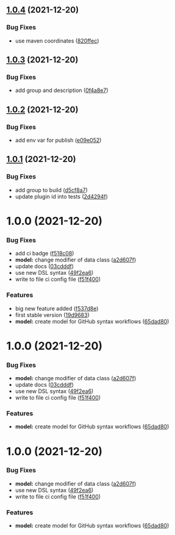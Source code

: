 ## [1.0.4](https://github.com/nicolasfara/gradle-github-actions/compare/1.0.3...1.0.4) (2021-12-20)


### Bug Fixes

* use maven coordinates ([820ffec](https://github.com/nicolasfara/gradle-github-actions/commit/820ffec578db4e7ffaa02eb12d46e2bc0091c2dd))

## [1.0.3](https://github.com/nicolasfara/gradle-github-actions/compare/1.0.2...1.0.3) (2021-12-20)


### Bug Fixes

* add group and description ([0f4a8e7](https://github.com/nicolasfara/gradle-github-actions/commit/0f4a8e7b31cb0b8f958c2857d73197220c0a10c2))

## [1.0.2](https://github.com/nicolasfara/gradle-github-actions/compare/1.0.1...1.0.2) (2021-12-20)


### Bug Fixes

* add env var for publish ([e09e052](https://github.com/nicolasfara/gradle-github-actions/commit/e09e052cf8c934f9a5f0d60175cd453d542734ad))

## [1.0.1](https://github.com/nicolasfara/gradle-github-actions/compare/1.0.0...1.0.1) (2021-12-20)


### Bug Fixes

* add group to build ([d5cf8a7](https://github.com/nicolasfara/gradle-github-actions/commit/d5cf8a74765d29ab1aae9f292e5058c8e5b13089))
* update plugin id into tests ([2d4294f](https://github.com/nicolasfara/gradle-github-actions/commit/2d4294fc6e80721d01b82c1d1904cdebd786f373))

# 1.0.0 (2021-12-20)


### Bug Fixes

* add ci badge ([f518c08](https://github.com/nicolasfara/gradle-github-actions/commit/f518c088ae408808cd9c2438ccd545646a059f56))
* **model:** change modifier of data class ([a2d607f](https://github.com/nicolasfara/gradle-github-actions/commit/a2d607fd5aa7e1f6269a143adece9304c0aa6edf))
* update docs ([03cdddf](https://github.com/nicolasfara/gradle-github-actions/commit/03cdddfbd82b92558d6fc5c6e4b6d5cc0292159f))
* use new DSL syntax ([49f2ea6](https://github.com/nicolasfara/gradle-github-actions/commit/49f2ea610df52c3cbb082d7cd51c2a96e538c0d5))
* write to file ci config file ([f51f400](https://github.com/nicolasfara/gradle-github-actions/commit/f51f400526fece7e7ef5ab80a8057fa1dc67e789))


### Features

* big new feature added ([f537d8e](https://github.com/nicolasfara/gradle-github-actions/commit/f537d8ec15e4a274a2ed7f8f92646226cb6307ba))
* first stable version ([19d9683](https://github.com/nicolasfara/gradle-github-actions/commit/19d96839c267ef8a4e5edfc50850511de9cf1f88))
* **model:** create model for GitHub syntax workflows ([65dad80](https://github.com/nicolasfara/gradle-github-actions/commit/65dad80541c52fa4b8ad24e8492ea201c456eb2a))

# 1.0.0 (2021-12-20)


### Bug Fixes

* **model:** change modifier of data class ([a2d607f](https://github.com/nicolasfara/gradle-github-actions/commit/a2d607fd5aa7e1f6269a143adece9304c0aa6edf))
* update docs ([03cdddf](https://github.com/nicolasfara/gradle-github-actions/commit/03cdddfbd82b92558d6fc5c6e4b6d5cc0292159f))
* use new DSL syntax ([49f2ea6](https://github.com/nicolasfara/gradle-github-actions/commit/49f2ea610df52c3cbb082d7cd51c2a96e538c0d5))
* write to file ci config file ([f51f400](https://github.com/nicolasfara/gradle-github-actions/commit/f51f400526fece7e7ef5ab80a8057fa1dc67e789))


### Features

* **model:** create model for GitHub syntax workflows ([65dad80](https://github.com/nicolasfara/gradle-github-actions/commit/65dad80541c52fa4b8ad24e8492ea201c456eb2a))

# 1.0.0 (2021-12-20)


### Bug Fixes

* **model:** change modifier of data class ([a2d607f](https://github.com/nicolasfara/gradle-github-actions/commit/a2d607fd5aa7e1f6269a143adece9304c0aa6edf))
* use new DSL syntax ([49f2ea6](https://github.com/nicolasfara/gradle-github-actions/commit/49f2ea610df52c3cbb082d7cd51c2a96e538c0d5))
* write to file ci config file ([f51f400](https://github.com/nicolasfara/gradle-github-actions/commit/f51f400526fece7e7ef5ab80a8057fa1dc67e789))


### Features

* **model:** create model for GitHub syntax workflows ([65dad80](https://github.com/nicolasfara/gradle-github-actions/commit/65dad80541c52fa4b8ad24e8492ea201c456eb2a))
